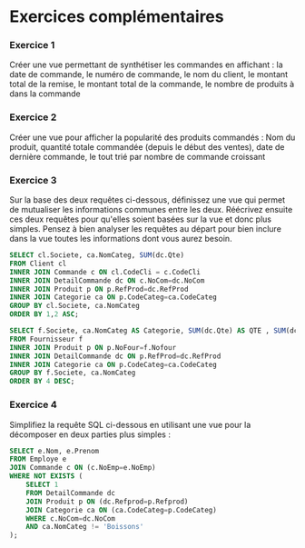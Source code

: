 # Exercices complémentaires

### Exercice 1 
Créer une vue permettant de synthétiser les commandes en affichant : la date de commande, le numéro de commande, le nom du client, le montant total de la remise, le montant total de la commande, le nombre de produits à dans la commande

### Exercice 2 
Créer une vue pour afficher la popularité des produits commandés : Nom du produit, quantité totale commandée (depuis le début des ventes), date de dernière commande, le tout trié par nombre de commande croissant

### Exercice 3 
Sur la base des deux requêtes ci-dessous, définissez une vue qui permet de mutualiser les informations communes entre les deux. Réécrivez ensuite ces deux requêtes pour qu'elles soient basées sur la vue et donc plus simples. Pensez à bien analyser les requêtes au départ pour bien inclure dans la vue toutes les informations dont vous aurez besoin.

```sql
SELECT cl.Societe, ca.NomCateg, SUM(dc.Qte)
FROM Client cl 
INNER JOIN Commande c ON cl.CodeCli = c.CodeCli
INNER JOIN DetailCommande dc ON c.NoCom=dc.NoCom
INNER JOIN Produit p ON p.RefProd=dc.RefProd
INNER JOIN Categorie ca ON p.CodeCateg=ca.CodeCateg
GROUP BY cl.Societe, ca.NomCateg
ORDER BY 1,2 ASC;
```

```sql
SELECT f.Societe, ca.NomCateg AS Categorie, SUM(dc.Qte) AS QTE , SUM(dc.Qte*dc.PrixUnit) AS CA
FROM Fournisseur f 
INNER JOIN Produit p ON p.NoFour=f.Nofour
INNER JOIN DetailCommande dc ON p.RefProd=dc.RefProd
INNER JOIN Categorie ca ON p.CodeCateg=ca.CodeCateg
GROUP BY f.Societe, ca.NomCateg
ORDER BY 4 DESC;
```

### Exercice 4
Simplifiez la requête SQL ci-dessous en utilisant une vue pour la décomposer en deux parties plus simples : 

```sql
SELECT e.Nom, e.Prenom
FROM Employe e
JOIN Commande c ON (c.NoEmp=e.NoEmp)
WHERE NOT EXISTS (
    SELECT 1 
    FROM DetailCommande dc 
    JOIN Produit p ON (dc.Refprod=p.Refprod)
    JOIN Categorie ca ON (ca.CodeCateg=p.CodeCateg)
    WHERE c.NoCom=dc.NoCom
    AND ca.NomCateg != 'Boissons'
);
```